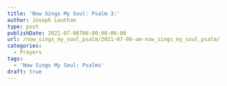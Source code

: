 ```yaml
---
title: 'Now Sings My Soul: Psalm 3:'
author: Joseph Louthan
type: post
publishDate: 2021-07-06T06:00:00-06:00
url: /now_sings_my_soul_psalm/2021-07-06-am-now_sings_my_soul_psalm/
categories:
  - Prayers
tags:
  - 'Now Sings My Soul: Psalms'
draft: true
---
```

<pre>
<div style="font-variant: small-caps;">

</div>

</pre>
